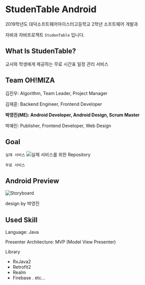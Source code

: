 # StudenTable Android

2019학년도 대덕소프트웨어마이스터고등학교 2학년 소프트웨어 개발과

자바과 자바프로젝트 `StudenTable` 입니다.



## What Is StudenTable?

교사와 학생에게 제공하는 무료 시간표 일정 관리 서비스



## Team OH!MIZA

김진우: Algorithm, Team Leader, Project Manager

김재훈: Backend Engineer, Frontend Developer

**박영진(ME): Android Developer, Android Design, Scrum Master**

박예린: Publisher, Frontend Developer, Web Design



## Goal

`실제 서비스`
![실제 서비스를 위한 Repository](https://github.com/parkyoungjin0303/studentable)

`무료 서비스`



## Android Preview

![Storyboard](https://user-images.githubusercontent.com/48894871/64573127-237d7580-d3a5-11e9-8f6c-d42505ce4dce.png)



design by 박영진



## Used Skill

Language: Java

Presenter Architecture: MVP (Model View Presenter)



Library

- RxJava2
- Retrofit2
- Realm
- Firebase
. etc...

